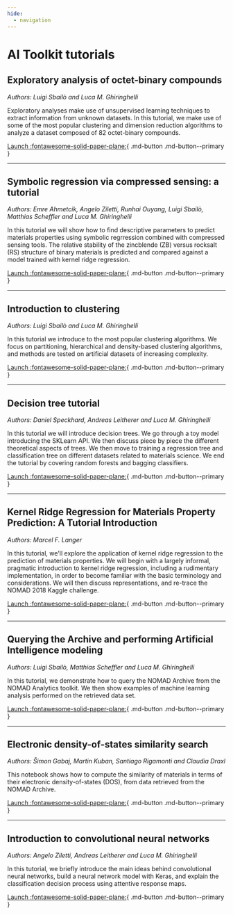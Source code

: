 ```yaml
---
hide:
  - navigation
---
```


# AI Toolkit tutorials

## Exploratory analysis of octet-binary compounds

*Authors: Luigi Sbailò and Luca M. Ghiringhelli*

Exploratory analyses make use of unsupervised learning techniques to extract information from unknown datasets. In this tutorial, we make use of some of the most popular clustering and dimension reduction algorithms to analyze a dataset composed of 82 octet-binary compounds.

[Launch :fontawesome-solid-paper-plane:](https://analytics-toolkit.nomad-coe.eu/public/user-redirect/notebooks/tutorials/exploratory_analysis.ipynb){ .md-button .md-button--primary }

---


## Symbolic regression via compressed sensing: a tutorial

*Authors: Emre Ahmetcik, Angelo Ziletti, Runhai Ouyang, Luigi Sbailò, Matthias Scheffler and Luca M. Ghiringhelli*

In this tutorial we will show how to find descriptive parameters to predict materials properties using symbolic regrression combined with compressed sensing tools. The relative stability of the zincblende (ZB) versus rocksalt (RS) structure of binary materials is predicted and compared against a model trained with kernel ridge regression.

[Launch :fontawesome-solid-paper-plane:](https://analytics-toolkit.nomad-coe.eu/public/user-redirect/notebooks/tutorials/compressed_sensing.ipynb){ .md-button .md-button--primary }

---


## Introduction to clustering

*Authors: Luigi Sbailò and Luca M. Ghiringhelli*

In this tutorial we introduce to the most popular clustering algorithms. We focus on partitioning, hierarchical and density-based clustering algorithms, and methods are tested on artificial datasets of increasing complexity.

[Launch :fontawesome-solid-paper-plane:](https://analytics-toolkit.nomad-coe.eu/public/user-redirect/notebooks/tutorials/clustering_tutorial.ipynb){ .md-button .md-button--primary }

---


## Decision tree tutorial

*Authors: Daniel Speckhard, Andreas Leitherer and Luca M. Ghiringhelli*

In this tutorial we will introduce decision trees. We go through a toy model introducing the SKLearn API. We then discuss piece by piece the different theoretical aspects of trees. We then move to training a regression tree and classification tree on different datasets related to materials science. We end the tutorial by covering random forests and bagging classifiers.

[Launch :fontawesome-solid-paper-plane:](https://nomad-lab.eu/ai-toolkit/public/user-redirect/tutorial-decision-tree){ .md-button .md-button--primary }

---


## Kernel Ridge Regression for Materials Property Prediction: A Tutorial Introduction

*Authors: Marcel F. Langer*

In this tutorial, we'll explore the application of kernel ridge regression to the prediction of materials properties. We will begin with a largely informal, pragmatic introduction to kernel ridge regression, including a rudimentary implementation, in order to become familiar with the basic terminology and considerations. We will then discuss representations, and re-trace the NOMAD 2018 Kaggle challenge.

[Launch :fontawesome-solid-paper-plane:](https://nomad-lab.eu/ai-toolkit/public/user-redirect/tutorial-krr4mat){ .md-button .md-button--primary }

---


## Querying the Archive and performing Artificial Intelligence modeling

*Authors: Luigi Sbailò, Matthias Scheffler and Luca M. Ghiringhelli*

In this tutorial, we demonstrate how to query the NOMAD Archive from the NOMAD Analytics toolkit. We then show examples of machine learning analysis performed on the retrieved data set.


[Launch :fontawesome-solid-paper-plane:](https://nomad-lab.eu/ai-toolkit/public/user-redirect/tutorial-query-nomad-archive){ .md-button .md-button--primary }

---


## Electronic density-of-states similarity search

*Authors: Šimon Gabaj, Martin Kuban, Santiago Rigamonti and Claudia Draxl*

This notebook shows how to compute the similarity of materials in terms of their electronic density-of-states (DOS), from data retrieved from the NOMAD Archive.

[Launch :fontawesome-solid-paper-plane:](https://nomad-lab.eu/ai-toolkit/public/user-redirect/tutorial-dos-similarity-search){ .md-button .md-button--primary }

---

## Introduction to convolutional neural networks

*Authors: Angelo Ziletti, Andreas Leitherer and Luca M. Ghiringhelli*

In this tutorial, we briefly introduce the main ideas behind convolutional neural networks, build a neural network model with Keras, and explain the classification decision process using attentive response maps.

[Launch :fontawesome-solid-paper-plane:](https://nomad-lab.eu/ai-toolkit/public/user-redirect/tutorial-convolutional-nn){ .md-button .md-button--primary }
